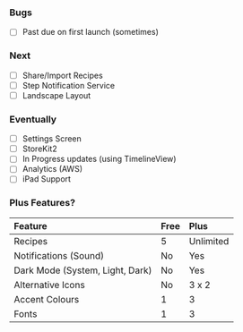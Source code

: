 ### Bugs

- [ ] Past due on first launch (sometimes)

### Next

*   [ ] Share/Import Recipes
*   [ ] Step Notification Service
*   [ ] Landscape Layout

### Eventually

*   [ ] Settings Screen
*   [ ] StoreKit2
*   [ ] In Progress updates (using TimelineView)
*   [ ] Analytics (AWS)
*   [ ] iPad Support

### Plus Features?

| Feature                         | Free | Plus      |
| :------------------------------ | :--- | :-------- |
| Recipes                         | 5    | Unlimited |
| Notifications (Sound)           | No   | Yes       |
| Dark Mode (System, Light, Dark) | No   | Yes       |
| Alternative Icons               | No   | 3 x 2     |
| Accent Colours                  | 1    | 3         |
| Fonts                           | 1    | 3         |
